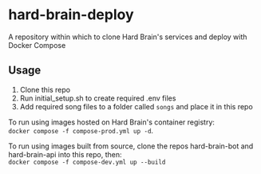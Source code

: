 # hard-brain-deploy

A repository within which to clone Hard Brain's services and deploy with Docker Compose

## Usage

1. Clone this repo
2. Run initial_setup.sh to create required .env files
3. Add required song files to a folder called `songs` and place it in this repo

To run using images hosted on Hard Brain's container registry:  
`docker compose -f compose-prod.yml up -d`.  

To run using images built from source, clone the repos hard-brain-bot and hard-brain-api into this repo, then:  
`docker compose -f compose-dev.yml up --build`
